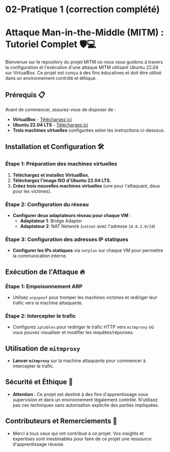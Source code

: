 # 02-Pratique 1 (correction complété)

# Attaque Man-in-the-Middle (MITM) : Tutoriel Complet 🛡️💻

Bienvenue sur le repository du projet MITM où nous vous guidons à travers la configuration et l'exécution d'une attaque MITM utilisant Ubuntu 22.04 sur VirtualBox. Ce projet est conçu à des fins éducatives et doit être utilisé dans un environnement contrôlé et éthique.

## Prérequis 📋

Avant de commencer, assurez-vous de disposer de :
- **VirtualBox** - [Téléchargez ici](https://www.virtualbox.org/)
- **Ubuntu 22.04 LTS** - [Téléchargez ici](https://ubuntu.com/download/desktop)
- **Trois machines virtuelles** configurées selon les instructions ci-dessous.

## Installation et Configuration 🛠️

### Étape 1: Préparation des machines virtuelles

1. **Téléchargez et installez VirtualBox.**
2. **Téléchargez l'image ISO d'Ubuntu 22.04 LTS.**
3. **Créez trois nouvelles machines virtuelles** (une pour l'attaquant, deux pour les victimes).

### Étape 2: Configuration du réseau

- **Configurer deux adaptateurs réseau pour chaque VM** :
  - **Adaptateur 1**: Bridge Adapter
  - **Adaptateur 2**: NAT Network (`natnet` avec l'adresse `10.0.2.0/24`)

### Étape 3: Configuration des adresses IP statiques

- **Configurer les IPs statiques** via `netplan` sur chaque VM pour permettre la communication interne.

## Exécution de l'Attaque 🔥

### Étape 1: Empoisonnement ARP

- Utilisez `arpspoof` pour tromper les machines victimes et rediriger leur trafic vers la machine attaquante.

### Étape 2: Intercepter le trafic

- Configurez `iptables` pour rediriger le trafic HTTP vers `mitmproxy` où vous pouvez visualiser et modifier les requêtes/réponses.

## Utilisation de `mitmproxy`

- **Lancer `mitmproxy`** sur la machine attaquante pour commencer à intercepter le trafic.

## Sécurité et Éthique 🔐

- **Attention** : Ce projet est destiné à des fins d'apprentissage sous supervision et dans un environnement légalement contrôlé. N'utilisez pas ces techniques sans autorisation explicite des parties impliquées.

## Contributeurs et Remerciements 🌟

- Merci à tous ceux qui ont contribué à ce projet. Vos insights et expertises sont inestimables pour faire de ce projet une ressource d'apprentissage réussie.

